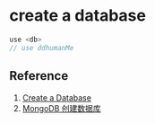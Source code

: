 # create a database

```javascript
use <db>
// use ddhumanMe
```

## Reference

1. [Create a Database](https://docs.mongodb.com/manual/core/databases-and-collections/#databases)
2. [MongoDB 创建数据库](https://www.mongodb.org.cn/tutorial/8.html)



